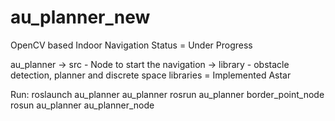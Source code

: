 # au_planner_new
OpenCV based Indoor Navigation
Status = Under Progress

au_planner
-> src - Node to start the navigation
-> library - obstacle detection, planner and discrete space libraries = Implemented Astar

Run:
roslaunch au_planner au_planner
rosrun au_planner border_point_node
rosun au_planner au_planner_node
